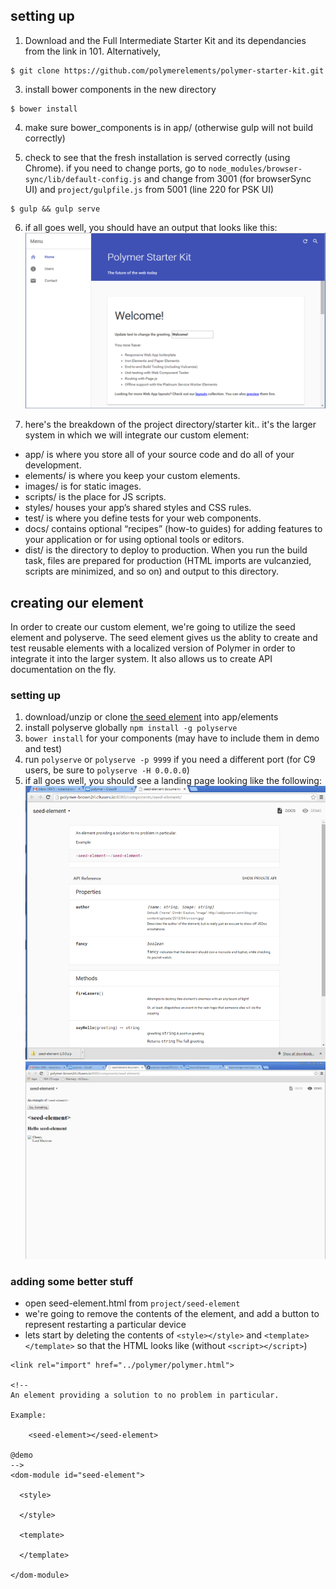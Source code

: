 ## setting up

1. Download and the Full Intermediate Starter Kit and its dependancies from the link in 101.  Alternatively,
```
$ git clone https://github.com/polymerelements/polymer-starter-kit.git
```
3. install bower components in the new directory
```
$ bower install
```
4. make sure bower_components is in app/ (otherwise gulp will not build correctly)

5. check to see that the fresh installation is served correctly (using Chrome). if you need to change ports, go to ```node_modules/browser-sync/lib/default-config.js``` and change from 3001 (for browserSync UI) and ```project/gulpfile.js``` from 5001 (line 220 for PSK UI)
```
$ gulp && gulp serve
```
6. if all goes well, you should have an output that looks like this:
![PSK initial output](PSK_initial_page.png)

7. here's the breakdown of the project directory/starter kit.. it's the larger system in which we will integrate our custom element:

- app/ is where you store all of your source code and do all of your development.
- elements/ is where you keep your custom elements.
- images/ is for static images.
- scripts/ is the place for JS scripts.
- styles/ houses your app’s shared styles and CSS rules.
- test/ is where you define tests for your web components.
- docs/ contains optional “recipes” (how-to guides) for adding features to your application or for using optional tools or editors.
- dist/ is the directory to deploy to production. When you run the build task, files are prepared for production (HTML imports are vulcanzied, scripts are minimized, and so on) and output to this directory.

## creating our element
In order to create our custom element, we're going to utilize the seed element and polyserve.
The seed element gives us the ablity to create and test reusable elements with a localized version of Polymer in order 
to integrate it into the larger system. It also allows us to create API documentation on the fly.
### setting up
1. download/unzip or clone [the seed element](https://www.polymer-project.org/1.0/docs/start/reusableelements.html) into app/elements
2. install polyserve globally ```npm install -g polyserve```
3. ```bower install``` for your components (may have to include them in demo and test)
4. run ```polyserve``` or ```polyserve -p 9999``` if you need a different port (for C9 users, be sure to ```polyserve -H 0.0.0.0```)
5. if all goes well, you should see a landing page looking like the following:
![reusable element output](reusable-element.png)
![reusable element demo](reusable-element-demo-.png)
### adding some better stuff
- open seed-element.html from ```project/seed-element```
- we're going to remove the contents of the element, and add a button to represent restarting a particular device
- lets start by deleting the contents of ```<style></style>``` and ```<template></template>``` so that the HTML looks like (without ```<script></script>```)
```
<link rel="import" href="../polymer/polymer.html">

<!--
An element providing a solution to no problem in particular.

Example:

    <seed-element></seed-element>

@demo
-->
<dom-module id="seed-element">

  <style>
    
  </style>

  <template>
    
  </template>

</dom-module>
```
